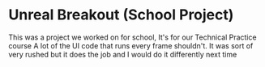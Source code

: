 # Unreal Breakout (School Project)
This was a project we worked on for school, It's for our Technical Practice course
A lot of the UI code that runs every frame shouldn't. It was sort of very rushed but it does the job and I would do it differently next time

